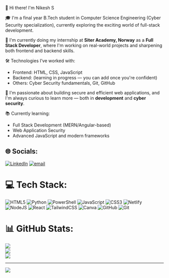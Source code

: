 👋 Hi there! I'm Nikesh S

🎓 I'm a final year B.Tech student in Computer Science Engineering (Cyber Security specialization), currently exploring the exciting world of full-stack development.

💼 I'm currently doing my internship at **Siter Academy, Norway** as a **Full Stack Developer**, where I'm working on real-world projects and sharpening both frontend and backend skills.

🛠️ Technologies I’ve worked with:
- Frontend: HTML, CSS, JavaScript
- Backend: (learning in progress — you can add once you're confident)
- Others: Cyber Security fundamentals, Git, GitHub

🚀 I'm passionate about building secure and efficient web applications, and I'm always curious to learn more — both in **development** and **cyber security**.

📚 Currently learning:
- Full Stack Development (MERN/Angular-based)
- Web Application Security
- Advanced JavaScript and modern frameworks


## 🌐 Socials:
[![LinkedIn](https://img.shields.io/badge/LinkedIn-%230077B5.svg?logo=linkedin&logoColor=white)](https://www.linkedin.com/in/nikesh-s-5a495328b/) [![email](https://img.shields.io/badge/Email-D14836?logo=gmail&logoColor=white)](mailto:nikeshsivasubramanian1411@gmail.com) 

# 💻 Tech Stack:
![HTML5](https://img.shields.io/badge/html5-%23E34F26.svg?style=for-the-badge&logo=html5&logoColor=white) ![Python](https://img.shields.io/badge/python-3670A0?style=for-the-badge&logo=python&logoColor=ffdd54) ![PowerShell](https://img.shields.io/badge/PowerShell-%235391FE.svg?style=for-the-badge&logo=powershell&logoColor=white) ![JavaScript](https://img.shields.io/badge/javascript-%23323330.svg?style=for-the-badge&logo=javascript&logoColor=%23F7DF1E) ![CSS3](https://img.shields.io/badge/css3-%231572B6.svg?style=for-the-badge&logo=css3&logoColor=white) ![Netlify](https://img.shields.io/badge/netlify-%23000000.svg?style=for-the-badge&logo=netlify&logoColor=#00C7B7) ![NodeJS](https://img.shields.io/badge/node.js-6DA55F?style=for-the-badge&logo=node.js&logoColor=white) ![React](https://img.shields.io/badge/react-%2320232a.svg?style=for-the-badge&logo=react&logoColor=%2361DAFB) ![TailwindCSS](https://img.shields.io/badge/tailwindcss-%2338B2AC.svg?style=for-the-badge&logo=tailwind-css&logoColor=white) ![Canva](https://img.shields.io/badge/Canva-%2300C4CC.svg?style=for-the-badge&logo=Canva&logoColor=white) ![GitHub](https://img.shields.io/badge/github-%23121011.svg?style=for-the-badge&logo=github&logoColor=white) ![Git](https://img.shields.io/badge/git-%23F05033.svg?style=for-the-badge&logo=git&logoColor=white)
# 📊 GitHub Stats:
![](https://github-readme-stats.vercel.app/api?username=NikeshSivasubramanian-1411&theme=dark&hide_border=false&include_all_commits=false&count_private=false)<br/>
![](https://nirzak-streak-stats.vercel.app/?user=NikeshSivasubramanian-1411&theme=dark&hide_border=false)<br/>
![](https://github-readme-stats.vercel.app/api/top-langs/?username=NikeshSivasubramanian-1411&theme=dark&hide_border=false&include_all_commits=false&count_private=false&layout=compact)

---
[![](https://visitcount.itsvg.in/api?id=NikeshSivasubramanian-1411&icon=0&color=0)](https://visitcount.itsvg.in)

<!-- Proudly created with GPRM ( https://gprm.itsvg.in ) -->
<!--
**NikeshSivasubramanian-1411/NikeshSivasubramanian-1411** is a ✨ _special_ ✨ repository because its `README.md` (this file) appears on your GitHub profile.

Here are some ideas to get you started:

- 🔭 I’m currently working on ...
- 🌱 I’m currently learning ...
- 👯 I’m looking to collaborate on ...
- 🤔 I’m looking for help with ...
- 💬 Ask me about ...
- 📫 How to reach me: ...
- 😄 Pronouns: ...
- ⚡ Fun fact: ...
-->
